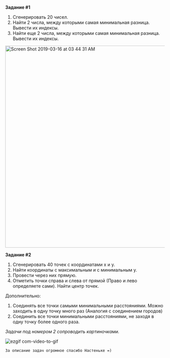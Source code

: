 **Задание #1**
1. Сгенерировать 20 чисел. 
2. Найти 2 числа, между которыми самая минимальная разница. Вывести их индексы.
3. Найти еще 2 числа, между которыми самая минимальная разница. Вывести их индексы.

<img width="639" alt="Screen Shot 2019-03-16 at 03 44 31 AM" src="https://user-images.githubusercontent.com/26841074/54463609-df1a6f80-479d-11e9-81ba-2c3896cec0f9.png">

**Задание #2**
1. Сгенерировать 40 точек с координатами х и у. 
2. Найти координаты с максимальным и с минимальным у. 
3. Провести через них прямую.
4. Отметить точки справа и слева от прямой (Право и лево определяете сами). Найти центр точек.

Дополнительно:
1. Соединять все точки самыми минимальными расстояниями. Можно заходить в одну точку много раз (Аналогия с соединением городов) 
2. Соединить все точки минимальными расстояниями, не заходя в одну точку более одного раза.

_Задачи под номером 2 сопроводить картиночками._

![ezgif com-video-to-gif](https://user-images.githubusercontent.com/26841074/54459981-6c57c700-4792-11e9-8c01-8546a7e0d7bd.gif)

`За описание задач огромное спасибо Настеньке =)`
